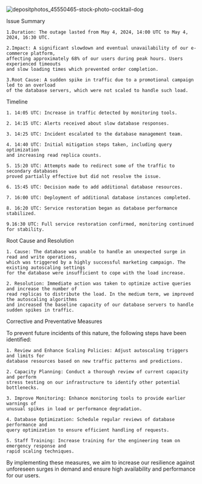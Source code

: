 ![depositphotos_45550465-stock-photo-cocktail-dog](https://github.com/jedidia-nku/alx-system_engineering-devops/assets/131678447/ff29d579-6077-414b-bfe1-40e4727c6012)

Issue Summary

    1.Duration: The outage lasted from May 4, 2024, 14:00 UTC to May 4, 2024, 16:30 UTC.
    
    2.Impact: A significant slowdown and eventual unavailability of our e-commerce platform, 
    affecting approximately 68% of our users during peak hours. Users experienced timeouts 
    and slow loading times which prevented order completion.
    
    3.Root Cause: A sudden spike in traffic due to a promotional campaign led to an overload 
    of the database servers, which were not scaled to handle such load.

Timeline

    1. 14:05 UTC: Increase in traffic detected by monitoring tools.

    2. 14:15 UTC: Alerts received about slow database responses.
    
    3. 14:25 UTC: Incident escalated to the database management team.
    
    4. 14:40 UTC: Initial mitigation steps taken, including query optimization 
    and increasing read replica counts.
    
    5. 15:20 UTC: Attempts made to redirect some of the traffic to secondary databases 
    proved partially effective but did not resolve the issue.
    
    6. 15:45 UTC: Decision made to add additional database resources.
    
    7. 16:00 UTC: Deployment of additional database instances completed.
    
    8. 16:20 UTC: Service restoration began as database performance stabilized.
    
    9.16:30 UTC: Full service restoration confirmed, monitoring continued for stability.

Root Cause and Resolution

    1. Cause: The database was unable to handle an unexpected surge in read and write operations, 
    which was triggered by a highly successful marketing campaign. The existing autoscaling settings 
    for the database were insufficient to cope with the load increase.

    2. Resolution: Immediate action was taken to optimize active queries and increase the number of 
    read replicas to distribute the load. In the medium term, we improved the autoscaling algorithms 
    and increased the baseline capacity of our database servers to handle sudden spikes in traffic.

Corrective and Preventative Measures

To prevent future incidents of this nature, the following steps have been identified:

    1. Review and Enhance Scaling Policies: Adjust autoscaling triggers and limits for
    database resources based on new traffic patterns and predictions.

    2. Capacity Planning: Conduct a thorough review of current capacity and perform 
    stress testing on our infrastructure to identify other potential bottlenecks.

    3. Improve Monitoring: Enhance monitoring tools to provide earlier warnings of
    unusual spikes in load or performance degradation.

    4. Database Optimization: Schedule regular reviews of database performance and 
    query optimization to ensure efficient handling of requests.

    5. Staff Training: Increase training for the engineering team on emergency response and 
    rapid scaling techniques.

By implementing these measures, we aim to increase our resilience against unforeseen surges 
in demand and ensure high availability and performance for our users.
